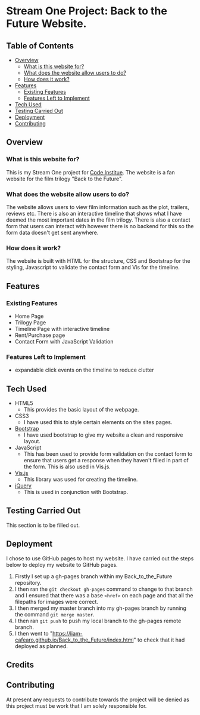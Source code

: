 # Stream One Project: Back to the Future Website.

## Table of Contents

- [Overview](#overview)
    - [What is this website for?](#what-is-this-website-for)
    - [What does the website allow users to do?](#what-does-the-website-allow-users-to-do)
    - [How does it work?](#how-does-it-work)
- [Features](#features)
    - [Existing Features](#existing-features)
    - [Features Left to Implement](#features-left-to-implement)
- [Tech Used](#tech-used)
- [Testing Carried Out](#testing-carried-out)
- [Deployment](#deployment)
- [Contributing](#contributing)

## Overview

### What is this website for?

This is my Stream One project for [Code Institue](https://www.codeinstitute.net/). The website is a fan website for the film trilogy "Back to the Future".

### What does the website allow users to do?

The website allows users to view film information such as the plot, trailers, reviews etc. There is also an interactive timeline that shows what I have deemed the most important dates in the film trilogy. There is also a contact form that users can interact with however there is no backend for this so the form data doesn't get sent anywhere.

### How does it work?

The website is built with HTML for the structure, CSS and Bootstrap for the styling, Javascript to validate the contact form and Vis for the timeline.

## Features

### Existing Features

- Home Page
- Trilogy Page
- Timeline Page with interactive timeline
- Rent/Purchase page
- Contact Form with JavaScript Validation

### Features Left to Implement

- expandable click events on the timeline to reduce clutter

## Tech Used

- HTML5
    - This provides the basic layout of the webpage.
- CSS3
    - I have used this to style certain elements on the sites pages.
- [Bootstrap](http://getbootstrap.com)
    - I have used bootstrap to give my website a clean and responsive layout.
- JavaScript
    - This has been used to provide form validation on the contact form to ensure that users get a response when they haven't filled in part of the form. This is also used in Vis.js.
- [Vis.js](http://visjs.org/index.html)
    - This library was used for creating the timeline.
- [jQuery](https://jquery.com/)
    - This is used in conjunction with Bootstrap.

## Testing Carried Out

This section is to be filled out.

## Deployment

I chose to use GitHub pages to host my website. I have carried out the steps below to deploy my website to GitHub pages.

1. Firstly I set up a gh-pages branch within my Back_to_the_Future repository.
2. I then ran the `git checkout gh-pages` command to change to that branch and I ensured that there was a base `<href>` on each page and that all the filepaths for images were correct.
3. I then merged my master branch into my gh-pages branch by running the command `git merge master`.
4. I then ran `git push` to push my local branch to the gh-pages remote branch.
5. I then went to "https://liam-cafearo.github.io/Back_to_the_Future/index.html" to check that it had deployed as planned.

## Credits



## Contributing

At present any requests to contribute towards the project will be denied as this project must be work that I am solely responsible for.